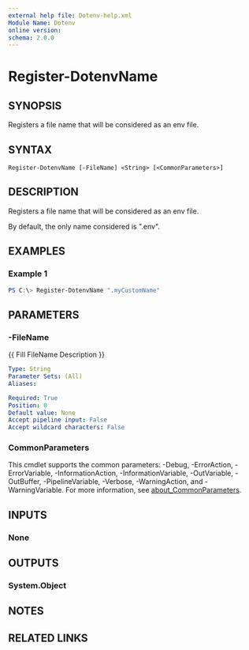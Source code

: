 ```yaml
---
external help file: Dotenv-help.xml
Module Name: Dotenv
online version:
schema: 2.0.0
---
```


# Register-DotenvName

## SYNOPSIS
Registers a file name that will be considered as an env file.

## SYNTAX

```
Register-DotenvName [-FileName] <String> [<CommonParameters>]
```

## DESCRIPTION
Registers a file name that will be considered as an env file.

By default, the only name considered is ".env".

## EXAMPLES

### Example 1
```powershell
PS C:\> Register-DotenvName ".myCustomName"
```

## PARAMETERS

### -FileName
{{ Fill FileName Description }}

```yaml
Type: String
Parameter Sets: (All)
Aliases:

Required: True
Position: 0
Default value: None
Accept pipeline input: False
Accept wildcard characters: False
```

### CommonParameters
This cmdlet supports the common parameters: -Debug, -ErrorAction, -ErrorVariable, -InformationAction, -InformationVariable, -OutVariable, -OutBuffer, -PipelineVariable, -Verbose, -WarningAction, and -WarningVariable. For more information, see [about_CommonParameters](http://go.microsoft.com/fwlink/?LinkID=113216).

## INPUTS

### None

## OUTPUTS

### System.Object
## NOTES

## RELATED LINKS
